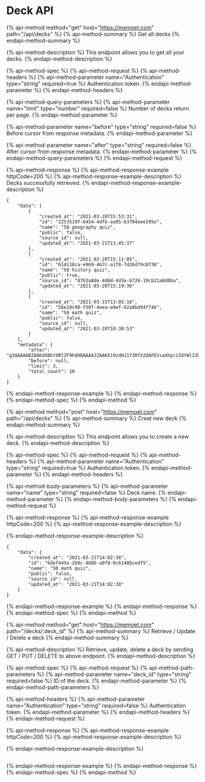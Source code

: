 # Deck API

{% api-method method="get" host="https://memoet.com" path="/api/decks" %}
{% api-method-summary %}
Get all decks
{% endapi-method-summary %}

{% api-method-description %}
This endpoint allows you to get all your decks.
{% endapi-method-description %}

{% api-method-spec %}
{% api-method-request %}
{% api-method-headers %}
{% api-method-parameter name="Authentication" type="string" required=true %}
Authentication token.
{% endapi-method-parameter %}
{% endapi-method-headers %}

{% api-method-query-parameters %}
{% api-method-parameter name="limit" type="number" required=false %}
Number of decks return per page.
{% endapi-method-parameter %}

{% api-method-parameter name="before" type="string" required=false %}
Before cursor from response metadata.
{% endapi-method-parameter %}

{% api-method-parameter name="after" type="string" required=false %}
After cursor from response metadata.
{% endapi-method-parameter %}
{% endapi-method-query-parameters %}
{% endapi-method-request %}

{% api-method-response %}
{% api-method-response-example httpCode=200 %}
{% api-method-response-example-description %}
Decks successfully retrieved.
{% endapi-method-response-example-description %}

```
{
    "data": [
        {
            "created_at": "2021-03-20T15:53:31",
            "id": "2253519f-6454-4dfb-aa95-b3704aee195e",
            "name": "50 geography quiz",
            "public": false,
            "source_id": null,
            "updated_at": "2021-03-21T13:45:37"
        },
        {
            "created_at": "2021-03-20T15:11:05",
            "id": "61d118ca-e969-467c-a1f8-7d26d79c8738",
            "name": "50 history quiz",
            "public": true,
            "source_id": "87b3a8de-4d6d-4d3e-b724-19cb21a8d0ba",
            "updated_at": "2021-03-20T15:19:36"
        },
        {
            "created_at": "2021-03-15T13:05:16",
            "id": "56e10c98-f30f-4eea-a9ef-02a8bd94f74b",
            "name": "50 math quiz",
            "public": false,
            "source_id": null,
            "updated_at": "2021-03-20T10:38:53"
        }
    ],
    "metadata": {
        "after": "g3QAAAABZAAKdXBkYXRlZF9hdHQAAAAJZAAKX19zdHJ1Y3RfX2QAFEVsaXhpci5OYWl2ZURhdGVUaW1lZAAIY2FsZW5kYXJkABNFbGl4aXIuQ2FsZW5kYXIuSVNPZAADZGF5YRBkAARob3VyYQ1kAAttaWNyb3NlY29uZGgCYQBhAGQABm1pbnV0ZWEhZAAFbW9udGhhA2QABnNlY29uZGE7ZAAEeWVhcmIAAAfl",
        "before": null,
        "limit": 3,
        "total_count": 10
    }
}
```
{% endapi-method-response-example %}
{% endapi-method-response %}
{% endapi-method-spec %}
{% endapi-method %}

{% api-method method="post" host="https://memoet.com" path="/api/decks" %}
{% api-method-summary %}
Creat new deck
{% endapi-method-summary %}

{% api-method-description %}
This endpoint allows you to create a new deck.
{% endapi-method-description %}

{% api-method-spec %}
{% api-method-request %}
{% api-method-headers %}
{% api-method-parameter name="Authentication" type="string" required=true %}
Authentication token.
{% endapi-method-parameter %}
{% endapi-method-headers %}

{% api-method-body-parameters %}
{% api-method-parameter name="name" type="string" required=false %}
Deck name.
{% endapi-method-parameter %}
{% endapi-method-body-parameters %}
{% endapi-method-request %}

{% api-method-response %}
{% api-method-response-example httpCode=200 %}
{% api-method-response-example-description %}

{% endapi-method-response-example-description %}

```
{
    "data": {
        "created_at": "2021-03-21T14:02:38",
        "id": "6def445e-2b8c-488b-a9f8-0c6248bcedf5",
        "name": "50 math quiz",
        "public": false,
        "source_id": null,
        "updated_at": "2021-03-21T14:02:38"
    }
}
```
{% endapi-method-response-example %}
{% endapi-method-response %}
{% endapi-method-spec %}
{% endapi-method %}

{% api-method method="get" host="https://memoet.com" path="/decks/:deck\_id" %}
{% api-method-summary %}
Retrieve / Update / Delete a deck
{% endapi-method-summary %}

{% api-method-description %}
Retrieve, update, delete a deck by sending GET / PUT / DELETE to above endpoint.
{% endapi-method-description %}

{% api-method-spec %}
{% api-method-request %}
{% api-method-path-parameters %}
{% api-method-parameter name="deck\_id" type="string" required=false %}
ID of the deck.
{% endapi-method-parameter %}
{% endapi-method-path-parameters %}

{% api-method-headers %}
{% api-method-parameter name="Authentication" type="string" required=false %}
Authentication token.
{% endapi-method-parameter %}
{% endapi-method-headers %}
{% endapi-method-request %}

{% api-method-response %}
{% api-method-response-example httpCode=200 %}
{% api-method-response-example-description %}

{% endapi-method-response-example-description %}

```

```
{% endapi-method-response-example %}
{% endapi-method-response %}
{% endapi-method-spec %}
{% endapi-method %}

